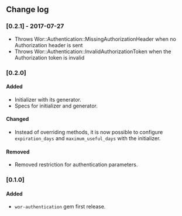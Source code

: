 
## Change log

### [0.2.1] - 2017-07-27

- Throws Wor::Authentication::MissingAuthorizationHeader when no Authorization header is sent
- Throws Wor::Authentication::InvalidAuthorizationToken when the Authorization token is invalid

### [0.2.0]

#### Added

- Initializer with its generator.
- Specs for initializer and generator.

#### Changed

- Instead of overriding methods, it is now possible to configure `expiration_days` and `maximum_useful_days` with the initializer.

#### Removed

- Removed restriction for authentication parameters.

### [0.1.0]

#### Added

- `wor-authentication` gem first release.
